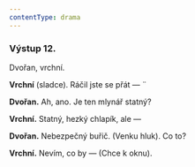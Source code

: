 ```yaml
---
contentType: drama
---
```


### Výstup 12.

Dvořan, vrchní.

**Vrchní** (sladce). Ráčil jste se přát — ¨

**Dvořan.** Ah, ano. Je ten mlynář statný? 

**Vrchní.** Statný, hezký chlapík, ale — 

**Dvořan.** Nebezpečný buřič. (Venku hluk). Co to? 

**Vrchní.** Nevím, co by — (Chce k oknu).

